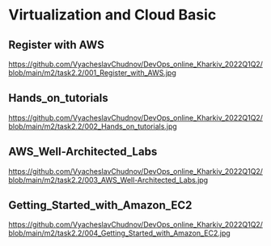 # Virtualization and Cloud Basic

## Register with AWS

https://github.com/VyacheslavChudnov/DevOps_online_Kharkiv_2022Q1Q2/blob/main/m2/task2.2/001_Register_with_AWS.jpg

## Hands_on_tutorials

https://github.com/VyacheslavChudnov/DevOps_online_Kharkiv_2022Q1Q2/blob/main/m2/task2.2/002_Hands_on_tutorials.jpg

## AWS_Well-Architected_Labs

https://github.com/VyacheslavChudnov/DevOps_online_Kharkiv_2022Q1Q2/blob/main/m2/task2.2/003_AWS_Well-Architected_Labs.jpg

## Getting_Started_with_Amazon_EC2

https://github.com/VyacheslavChudnov/DevOps_online_Kharkiv_2022Q1Q2/blob/main/m2/task2.2/004_Getting_Started_with_Amazon_EC2.jpg
